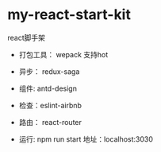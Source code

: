 # my-react-start-kit
react脚手架

- 打包工具： wepack 支持hot

- 异步： redux-saga
- 组件: antd-design
- 检查：eslint-airbnb
- 路由： react-router

- 运行:  npm run start  地址：localhost:3030
